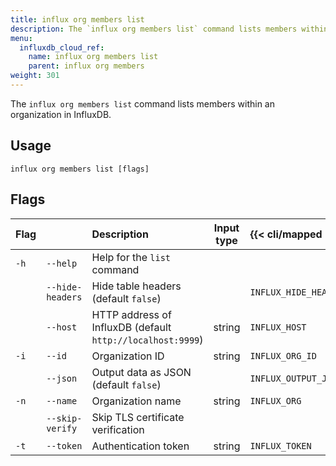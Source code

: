 ```yaml
---
title: influx org members list
description: The `influx org members list` command lists members within an organization in InfluxDB.
menu:
  influxdb_cloud_ref:
    name: influx org members list
    parent: influx org members
weight: 301
---
```


The `influx org members list` command lists members within an organization in InfluxDB.

## Usage
```
influx org members list [flags]
```

## Flags
| Flag |                  | Description                                                | Input type  | {{< cli/mapped >}}    |
|:---- |:---              |:-----------                                                |:----------: |:------------------    |
| `-h` | `--help`         | Help for the `list` command                                |             |                       |
|      | `--hide-headers` | Hide table headers (default `false`)                       |             | `INFLUX_HIDE_HEADERS` |
|      | `--host`         | HTTP address of InfluxDB (default `http://localhost:9999`) | string      | `INFLUX_HOST`         |
| `-i` | `--id`           | Organization ID                                            | string      | `INFLUX_ORG_ID`       |
|      | `--json`         | Output data as JSON (default `false`)                      |             | `INFLUX_OUTPUT_JSON`  |
| `-n` | `--name`         | Organization name                                          | string      | `INFLUX_ORG`          |
|      | `--skip-verify`  | Skip TLS certificate verification                          |             |                       |
| `-t` | `--token`        | Authentication token                                       | string      | `INFLUX_TOKEN`        |
